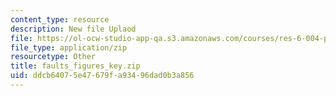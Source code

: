 ```yaml
---
content_type: resource
description: New file Uplaod
file: https://ol-ocw-studio-app-qa.s3.amazonaws.com/courses/res-6-004-principles-of-computer-system-design-an-introduction-spring-2009/ddcb64075e47679fa93496dad0b3a856_faults_figures_key.zip
file_type: application/zip
resourcetype: Other
title: faults_figures_key.zip
uid: ddcb6407-5e47-679f-a934-96dad0b3a856
---
```

